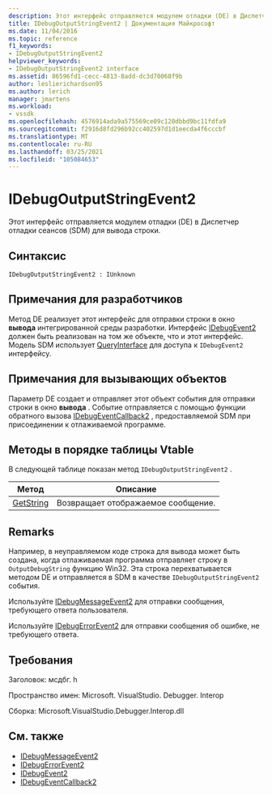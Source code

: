 ```yaml
---
description: Этот интерфейс отправляется модулем отладки (DE) в Диспетчер отладки сеансов (SDM) для вывода строки.
title: IDebugOutputStringEvent2 | Документация Майкрософт
ms.date: 11/04/2016
ms.topic: reference
f1_keywords:
- IDebugOutputStringEvent2
helpviewer_keywords:
- IDebugOutputStringEvent2 interface
ms.assetid: 86596fd1-cecc-4813-8add-dc3d70068f9b
author: leslierichardson95
ms.author: lerich
manager: jmartens
ms.workload:
- vssdk
ms.openlocfilehash: 4576914ada9a575569ce09c120dbbd9bc11fdfa9
ms.sourcegitcommit: f2916d8fd296b92cc402597d1d1eecda4f6cccbf
ms.translationtype: MT
ms.contentlocale: ru-RU
ms.lasthandoff: 03/25/2021
ms.locfileid: "105084653"
---
```

# <a name="idebugoutputstringevent2"></a>IDebugOutputStringEvent2
Этот интерфейс отправляется модулем отладки (DE) в Диспетчер отладки сеансов (SDM) для вывода строки.

## <a name="syntax"></a>Синтаксис

```
IDebugOutputStringEvent2 : IUnknown
```

## <a name="notes-for-implementers"></a>Примечания для разработчиков
 Метод DE реализует этот интерфейс для отправки строки в окно **вывода** интегрированной среды разработки. Интерфейс [IDebugEvent2](../../../extensibility/debugger/reference/idebugevent2.md) должен быть реализован на том же объекте, что и этот интерфейс. Модель SDM использует [QueryInterface](/cpp/atl/queryinterface) для доступа к `IDebugEvent2` интерфейсу.

## <a name="notes-for-callers"></a>Примечания для вызывающих объектов
 Параметр DE создает и отправляет этот объект события для отправки строки в окно **вывода** . Событие отправляется с помощью функции обратного вызова [IDebugEventCallback2](../../../extensibility/debugger/reference/idebugeventcallback2.md) , предоставляемой SDM при присоединении к отлаживаемой программе.

## <a name="methods-in-vtable-order"></a>Методы в порядке таблицы Vtable
 В следующей таблице показан метод `IDebugOutputStringEvent2` .

|Метод|Описание|
|------------|-----------------|
|[GetString](../../../extensibility/debugger/reference/idebugoutputstringevent2-getstring.md)|Возвращает отображаемое сообщение.|

## <a name="remarks"></a>Remarks
 Например, в неуправляемом коде строка для вывода может быть создана, когда отлаживаемая программа отправляет строку в `OutputDebugString` функцию Win32. Эта строка перехватывается методом DE и отправляется в SDM в качестве `IDebugOutputStringEvent2` события.

 Используйте [IDebugMessageEvent2](../../../extensibility/debugger/reference/idebugmessageevent2.md) для отправки сообщения, требующего ответа пользователя.

 Используйте [IDebugErrorEvent2](../../../extensibility/debugger/reference/idebugerrorevent2.md) для отправки сообщения об ошибке, не требующего ответа.

## <a name="requirements"></a>Требования
 Заголовок: мсдбг. h

 Пространство имен: Microsoft. VisualStudio. Debugger. Interop

 Сборка: Microsoft.VisualStudio.Debugger.Interop.dll

## <a name="see-also"></a>См. также
- [IDebugMessageEvent2](../../../extensibility/debugger/reference/idebugmessageevent2.md)
- [IDebugErrorEvent2](../../../extensibility/debugger/reference/idebugerrorevent2.md)
- [IDebugEvent2](../../../extensibility/debugger/reference/idebugevent2.md)
- [IDebugEventCallback2](../../../extensibility/debugger/reference/idebugeventcallback2.md)
